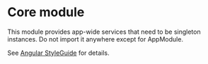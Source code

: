 Core module
===

This module provides app-wide services that need to be singleton instances. Do not import it anywhere except for AppModule.

See [Angular StyleGuide](https://angular.io/guide/styleguide#core-feature-module) for details.